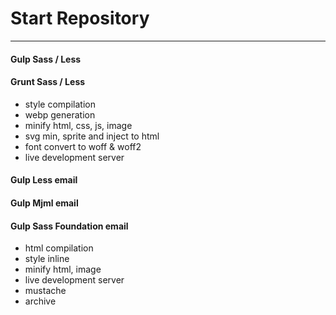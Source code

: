 # Start Repository
---
#### Gulp Sass / Less
#### Grunt Sass / Less

- style compilation
- webp generation
- minify html, css, js, image
- svg min, sprite and inject to html
- font convert to woff & woff2
- live development server

#### Gulp Less email
#### Gulp Mjml email
#### Gulp Sass Foundation email

- html compilation
- style inline
- minify html, image
- live development server
- mustache
- archive
